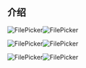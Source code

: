 ## 介绍

![FilePicker](https://github.com/imLibo/FilePicker/blob/master/screenshot/Screenshot_20180307-124655.png)![FilePicker](https://github.com/imLibo/FilePicker/blob/master/screenshot/Screenshot_20180307-124958.png)

![FilePicker](https://github.com/imLibo/FilePicker/blob/master/screenshot/Screenshot_20180307-124316.png)![FilePicker](https://github.com/imLibo/FilePicker/blob/master/screenshot/Screenshot_20180307-124556.png)

![FilePicker](https://github.com/imLibo/FilePicker/blob/master/screenshot/Screenshot_20180307-124202.png)![FilePicker](https://github.com/imLibo/FilePicker/blob/master/screenshot/Screenshot_20180307-124213.png)


